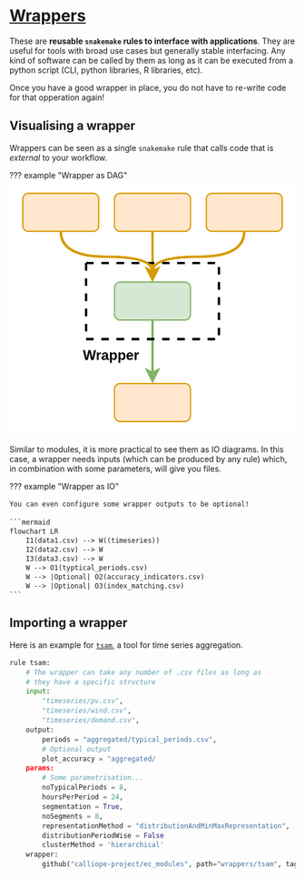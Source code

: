 # [Wrappers](https://snakemake.readthedocs.io/en/stable/snakefiles/modularization.html#wrappers)

These are **reusable `snakemake` rules to interface with applications**.
They are useful for tools with broad use cases but generally stable interfacing.
Any kind of software can be called by them as long as it can be executed from a python script (CLI, python libraries, R libraries, etc).

Once you have a good wrapper in place, you do not have to re-write code for that opperation again!

## Visualising a wrapper

Wrappers can be seen as a single `snakemake` rule that calls code that is _external_ to your workflow.

??? example "Wrapper as DAG"
    ![Wrapper example](images/wrapper.png)

Similar to modules, it is more practical to see them as IO diagrams.
In this case, a wrapper needs inputs (which can be produced by any rule) which, in combination with some parameters, will give you files.

??? example "Wrapper as IO"

    You can even configure some wrapper outputs to be optional!

    ```mermaid
    flowchart LR
        I1(data1.csv) --> W((timeseries))
        I2(data2.csv) --> W
        I3(data3.csv) --> W
        W --> O1(typtical_periods.csv)
        W --> |Optional| O2(accuracy_indicators.csv)
        W --> |Optional| O3(index_matching.csv)
    ```

## Importing a wrapper

Here is an example for [`tsam`](https://github.com/FZJ-IEK3-VSA/tsam), a tool for time series aggregation.

```python
rule tsam:
    # The wrapper can take any number of .csv files as long as
    # they have a specific structure
    input:
        "timeseries/pv.csv",
        "timeseries/wind.csv",
        "timeseries/demand.csv",
    output:
        periods = "aggregated/typical_periods.csv",
        # Optional output
        plot_accuracy = "aggregated/
    params:
        # Some parametrisation...
        noTypicalPeriods = 8,
        hoursPerPeriod = 24,
        segmentation = True,
        noSegments = 8,
        representationMethod = "distributionAndMinMaxRepresentation",
        distributionPeriodWise = False
        clusterMethod = 'hierarchical'
    wrapper:
        github("calliope-project/ec_modules", path="wrappers/tsam", tag="v0.2")
```
